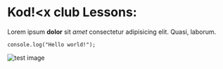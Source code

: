 # Kod!<x club Lessons:

Lorem ipsum **dolor** sit _amet_ consectetur adipisicing elit. Quasi, laborum.

`
console.log("Hello world!");
`

![test image](test.avif)